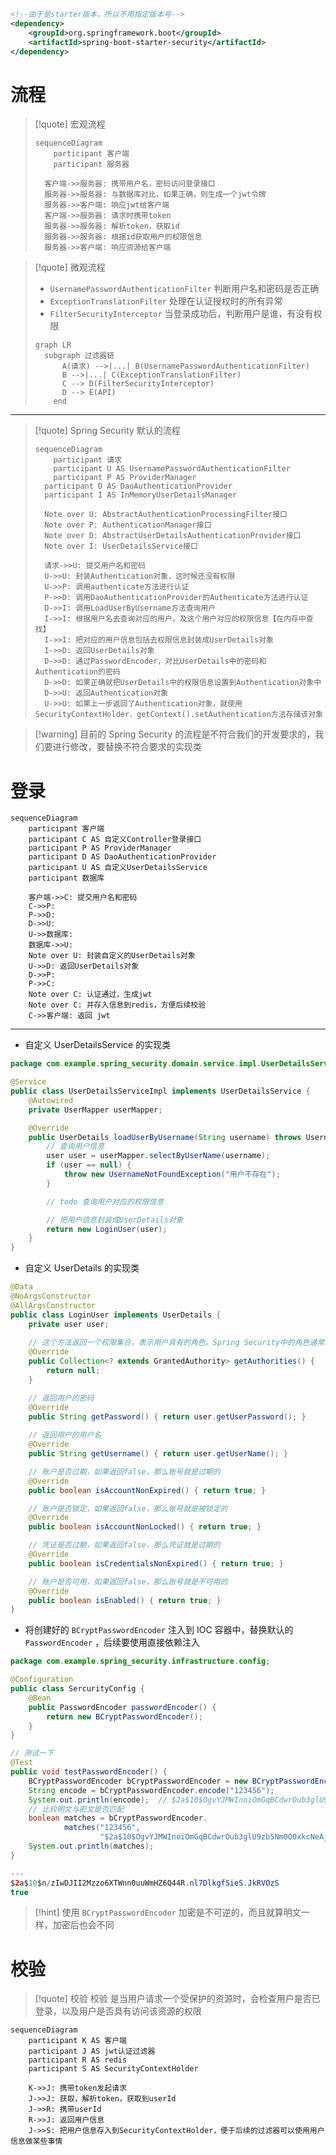 ```xml
<!--由于是starter版本，所以不用指定版本号-->  
<dependency>  
    <groupId>org.springframework.boot</groupId>  
    <artifactId>spring-boot-starter-security</artifactId>  
</dependency>
```

# 流程
>[!quote] 宏观流程
>
> ```mermaid
> sequenceDiagram
>     participant 客户端
>     participant 服务器
> 
> 	客户端->>服务器: 携带用户名，密码访问登录接口
> 	服务器->>服务器: 与数据库对比，如果正确，则生成一个jwt令牌
> 	服务器->>客户端: 响应jwt给客户端
> 	客户端->>服务器: 请求时携带token
> 	服务器->>服务器: 解析token，获取id
> 	服务器->>服务器: 根据id获取用户的权限信息
> 	服务器->>客户端: 响应资源给客户端
> ```

>[!quote] 微观流程
> - `UsernamePasswordAuthenticationFilter` 判断用户名和密码是否正确
> - `ExceptionTranslationFilter` 处理在认证授权时的所有异常
> - `FilterSecurityInterceptor` 当登录成功后，判断用户是谁，有没有权限
> 
> ```mermaid
> graph LR
> 	subgraph 过滤器链
> 	    A(请求) -->|...| B(UsernamePasswordAuthenticationFilter)
> 	    B -->|...| C(ExceptionTranslationFilter)
> 	    C --> D(FilterSecurityInterceptor)
> 	    D --> E(API)
>     end
> ```

---

>[!quote] Spring Security 默认的流程
> ```mermaid
> sequenceDiagram
>     participant 请求
>     participant U AS UsernamePasswordAuthenticationFilter
>     participant P AS ProviderManager
> 	participant D AS DaoAuthenticationProvider
> 	participant I AS InMemoryUserDetailsManager
> 
> 	Note over U: AbstractAuthenticationProcessingFilter接口
> 	Note over P: AuthenticationManager接口
> 	Note over D: AbstractUserDetailsAuthenticationProvider接口
> 	Note over I: UserDetailsService接口
> 
> 	请求->>U: 提交用户名和密码
> 	U->>U: 封装Authentication对象，这时候还没有权限
> 	U->>P: 调用authenticate方法进行认证
> 	P->>D: 调用DaoAuthenticationProvider的Authenticate方法进行认证
> 	D->>I: 调用LoadUserByUsername方法查询用户
> 	I->>I: 根据用户名去查询对应的用户，及这个用户对应的权限信息【在内存中查找】
> 	I->>I: 把对应的用户信息包括去权限信息封装成UserDetails对象
> 	I->>D: 返回UserDetails对象
> 	D->>D: 通过PasswordEncoder，对比UserDetails中的密码和Authentication的密码
> 	D->>D: 如果正确就把UserDetails中的权限信息设置到Authentication对象中
> 	D->>U: 返回Authentication对象
> 	U->>U: 如果上一步返回了Authentication对象，就使用SecurityContextHolder．getContext().setAuthentication方法存储该对象
> ```

>[!warning] 目前的 Spring Security 的流程是不符合我们的开发要求的，我们要进行修改，要替换不符合要求的实现类

# 登录
```mermaid
sequenceDiagram
    participant 客户端
    participant C AS 自定义Controller登录接口
    participant P AS ProviderManager
    participant D AS DaoAuthenticationProvider
    participant U AS 自定义UserDetailsService
    participant 数据库

	客户端->>C: 提交用户名和密码
	C->>P: 
	P->>D: 
	D->>U: 
	U->>数据库: 
	数据库->>U: 
	Note over U: 封装自定义的UserDetails对象
	U->>D: 返回UserDetails对象
	D->>P: 
    P->>C: 
    Note over C: 认证通过，生成jwt
    Note over C: 并存入信息到redis，方便后续校验
    C->>客户端: 返回 jwt
```

---

- 自定义 UserDetailsService 的实现类
```java
package com.example.spring_security.domain.service.impl.UserDetailsServiceImpl;

@Service
public class UserDetailsServiceImpl implements UserDetailsService {
    @Autowired
    private UserMapper userMapper;

    @Override
    public UserDetails loadUserByUsername(String username) throws UsernameNotFoundException {
        // 查询用户信息
        user user = userMapper.selectByUserName(username);
        if (user == null) {
            throw new UsernameNotFoundException("用户不存在");
        }

        // todo 查询用户对应的权限信息

        // 把用户信息封装成UserDetails对象
        return new LoginUser(user);
    }
}
```

- 自定义 UserDetails 的实现类
```java
@Data  
@NoArgsConstructor  
@AllArgsConstructor
public class LoginUser implements UserDetails {
	private user user;
	
    // 这个方法返回一个权限集合，表示用户具有的角色。Spring Security中的角色通常以ROLE_开头
    @Override
    public Collection<? extends GrantedAuthority> getAuthorities() {
        return null;
    }

    // 返回用户的密码
	@Override  
	public String getPassword() { return user.getUserPassword(); }  
	  
	// 返回用户的用户名  
	@Override  
	public String getUsername() { return user.getUserName(); }

	// 账户是否过期，如果返回false，那么账号就是过期的
    @Override
    public boolean isAccountNonExpired() { return true; }

    // 账户是否锁定，如果返回false，那么账号就是被锁定的
    @Override
    public boolean isAccountNonLocked() { return true; }

    // 凭证是否过期，如果返回false，那么凭证就是过期的
    @Override
    public boolean isCredentialsNonExpired() { return true; }

    // 账户是否可用，如果返回false，那么账号就是不可用的
    @Override
    public boolean isEnabled() { return true; }
}
```

- 将创建好的 `BCryptPasswordEncoder` 注入到 IOC 容器中，替换默认的 `PasswordEncoder` ，后续要使用直接依赖注入
```java
package com.example.spring_security.infrastructure.config;   

@Configuration  
public class SercurityConfig {  
    @Bean  
    public PasswordEncoder passwordEncoder() {  
        return new BCryptPasswordEncoder();  
    }  
}
```

```java
// 测试一下
@Test  
public void testPasswordEncoder() {  
    BCryptPasswordEncoder bCryptPasswordEncoder = new BCryptPasswordEncoder();  
    String encode = bCryptPasswordEncoder.encode("123456");  
    System.out.println(encode);  // $2a$10$OgvYJMWInoiOmGqBCdwrOub3glU9zb5Nm0O0xkcNeAjgMUsSELE5e  
    // 比较明文与密文是否匹配  
    boolean matches = bCryptPasswordEncoder.  
            matches("123456",  
                    "$2a$10$OgvYJMWInoiOmGqBCdwrOub3glU9zb5Nm0O0xkcNeAjgMUsSELE5e");  
    System.out.println(matches);  
}

---
$2a$10$n/zIwDJII2Mzzo6XTWnn0uuWmHZ6Q44R.nl7DlkgfSieS.JkRVOzS
true
```

>[!hint] 使用 `BCryptPasswordEncoder` 加密是不可逆的，而且就算明文一样，加密后也会不同

# 校验
>[!quote] 校验
>校验 是当用户请求一个受保护的资源时，会检查用户是否已登录，以及用户是否具有访问该资源的权限

```mermaid
sequenceDiagram
	participant K AS 客户端
	participant J AS jwt认证过滤器
	participant R AS redis
	participant S AS SecurityContextHolder

	K->>J: 携带token发起请求
	J->>J: 获取，解析token，获取到userId
	J->>R: 携带userId
	R->>J: 返回用户信息
	J->>S: 把用户信息存入到SecurityContextHolder，便于后续的过滤器可以使用用户信息做某些事情
```






























